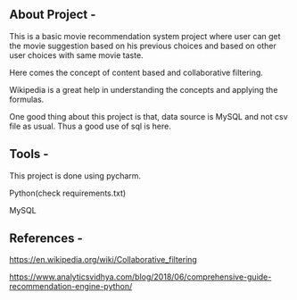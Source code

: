 ## About Project -
This is a basic movie recommendation system project where user can get the movie suggestion based on his previous choices and based on other user choices with same movie taste.

Here comes the concept of content based and collaborative filtering.

Wikipedia is a great help in understanding the concepts and applying the formulas.

One good thing about this project is that, data source is MySQL and not csv file as usual. Thus a good use of sql is here.

## Tools -
This project is done using pycharm.  

Python(check requirements.txt)

MySQL

## References - 

https://en.wikipedia.org/wiki/Collaborative_filtering

https://www.analyticsvidhya.com/blog/2018/06/comprehensive-guide-recommendation-engine-python/